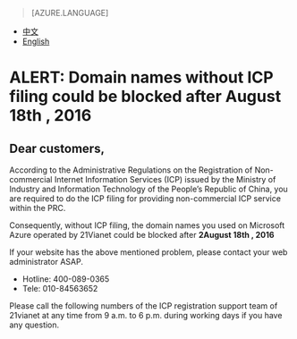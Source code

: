 ﻿<properties
	pageTitle=""
    description=""
    services=""
    documentationCenter=""
    authors=""
    manager=""
    editor=""
    tags=""/>

<tags ms.service="legal-en" ms.date="08/2016" wacn.date="08/2016" wacn.lang="en"/>

> [AZURE.LANGUAGE]
- [中文](/support/announcement/announcement-Domain-names/)
- [English](/support/announcement/announcement-Domain-names-en/)


# ALERT: Domain names without ICP filing could be blocked after August 18th , 2016

## Dear customers,

According to the Administrative Regulations on the Registration of Non-commercial Internet Information Services (ICP) issued by the Ministry of Industry and Information Technology of the People’s Republic of China, you are required to do the ICP filing for providing non-commercial ICP service within the PRC.  

Consequently, without ICP filing, the domain names you used on Microsoft Azure operated by 21Vianet could be blocked after **2August 18th , 2016**

If your website has the above mentioned problem, please contact your web administrator ASAP.

* Hotline: 400-089-0365
* Tele: 010-84563652

Please call the following numbers of the ICP registration support team of 21vianet at any time from 9 a.m. to 6 p.m. during working days if you have any question.

